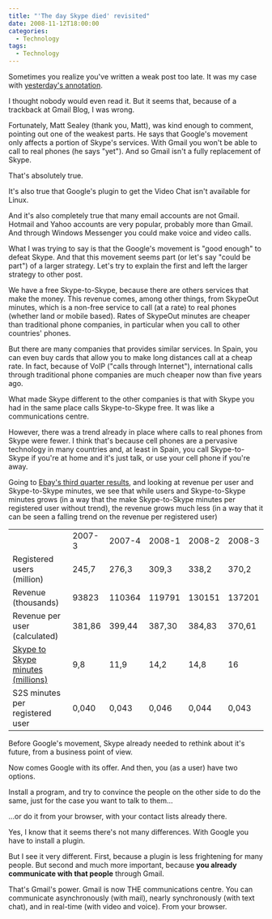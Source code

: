 ```yaml
---
title: "'The day Skype died' revisited"
date: 2008-11-12T18:00:00
categories:
  - Technology
tags:
  - Technology
---
```


Sometimes you realize you've written a weak post too late. It was my case with
[yesterday's annotation](/posts/2008-11-11-day-skype-died).

I thought nobody would even read it. But it seems that, because of a trackback
at Gmail Blog, I was wrong.

Fortunately, Matt Sealey (thank you, Matt), was kind enough to comment, pointing
out one of the weakest parts. He says that Google's movement only affects a
portion of Skype's services. With Gmail you won't be able to call to real phones
(he says "yet"). And so Gmail isn't a fully replacement of Skype.

That's absolutely true.

It's also true that Google's plugin to get the Video Chat isn't available for
Linux.

And it's also completely true that many email accounts are not Gmail. Hotmail
and Yahoo accounts are very popular, probably more than Gmail. And through
Windows Messenger you could make voice and video calls.

What I was trying to say is that the Google's movement is "good enough" to
defeat Skype. And that this movement seems part (or let's say "could be part")
of a larger strategy. Let's try to explain the first and left the larger
strategy to other post.

We have a free Skype-to-Skype, because there are others services that make the
money. This revenue comes, among other things, from SkypeOut minutes, which is a
non-free service to call (at a rate) to real phones (whether land or mobile
based). Rates of SkypeOut minutes are cheaper than traditional phone companies,
in particular when you call to other countries' phones.

But there are many companies that provides similar services. In Spain, you can
even buy cards that allow you to make long distances call at a cheap rate. In
fact, because of VoIP ("calls through Internet"), international calls through
traditional phone companies are much cheaper now than five years ago.

What made Skype different to the other companies is that with Skype you had in
the same place calls Skype-to-Skype free. It was like a communications centre.

However, there was a trend already in place where calls to real phones from
Skype were fewer. I think that's because cell phones are a pervasive technology
in many countries and, at least in Spain, you call Skype-to-Skype if you're at
home and it's just talk, or use your cell phone if you're away.

Going to [Ebay's third quarter results](http://investor.ebay.com/common/download/download.cfm?companyid=ebay&fileid=241175&filekey=694bc74d-6b11-434c-85c6-fe1c8ec37748&filename=eBay_FINALQ32008EarningsRelease.pdf), and looking at revenue per user and Skype-to-Skype minutes, we see that while
users and Skype-to-Skype minutes grows (in a way that the make Skype-to-Skype
minutes per registered user without trend), the revenue grows much less (in a
way that it can be seen a falling trend on the revenue per registered user)

<table>
  <tbody>
    <tr>
      <td></td>
      <td>2007-3</td>
      <td>2007-4</td>
      <td>2008-1</td>
      <td>2008-2</td>
      <td>2008-3</td>
    </tr>
    <tr>
      <td>Registered users (million)</td>
      <td>245,7</td>
      <td>276,3</td>
      <td>309,3</td>
      <td>338,2</td>
      <td>370,2
</td>
    </tr>
    <tr>
      <td>Revenue (thousands)</td>
      <td>93823</td>
      <td>110364</td>
      <td>119791</td>
      <td>130151</td>
      <td>137201
</td>
    </tr>
    <tr>
      <td>Revenue per user (calculated)</td>
      <td>381,86</td>
      <td>399,44</td>
      <td>387,30</td>
      <td>384,83</td>
      <td>370,61</td>
    </tr>
    <tr>
      <td>
        <a
          href="http://skypejournal.com/blog/2008/07/skypes_fy08q2_results_generate.html#more"
          >Skype to Skype minutes (millions)</a
        >
      </td>
      <td>9,8</td>
      <td>11,9</td>
      <td>14,2</td>
      <td>14,8</td>
      <td>16</td>
    </tr>
    <tr>
      <td>S2S minutes per registered user</td>
      <td>0,040</td>
      <td>0,043</td>
      <td>0,046</td>
      <td>0,044</td>
      <td>0,043</td>
    </tr>
  </tbody>
</table>

Before Google's movement, Skype already needed to rethink about it's
future, from a business point of view.

Now comes Google with its offer. And then, you (as a user) have two options.

Install a program, and try to convince the people on the other side to do the
same, just for the case you want to talk to them...

...or do it from your browser, with your contact lists already there.

Yes, I know that it seems there's not many differences. With Google you have to
install a plugin.

But I see it very different. First, because a plugin is less frightening for
many people. But second and much more important, because
**you already communicate with that people**
through Gmail.

That's Gmail's power. Gmail is now THE communications centre. You can
communicate asynchronously (with mail), nearly synchronously (with text chat),
and in real-time (with video and voice). From your browser.
